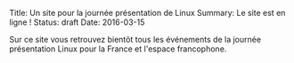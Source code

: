 Title: Un site pour la journée présentation de Linux
Summary: Le site est en ligne !
Status: draft
Date: 2016-03-15

Sur ce site vous retrouvez bientôt tous les événements de la journée présentation Linux pour la France et l'espace francophone.
